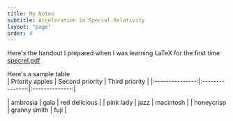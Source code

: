 ```yaml
---
title: My Notes
subtitle: Acceleration in Special Relativity
layout: "page"
order: 4
---
```



Here's the handout I prepared when I was learning LaTeX for the first time
[specrel.pdf](https://github.com/Gargantua1605/gargantua1605.github.io/files/6269271/specrel.pdf)<br/>

Here's a sample table<br/>
| Priority apples | Second priority | Third priority |
|:---------------:|:---------------:|:--------------:|

| ambrosia | gala | red delicious |
| pink lady | jazz | macintosh |
| honeycrisp | granny smith | fuji |

